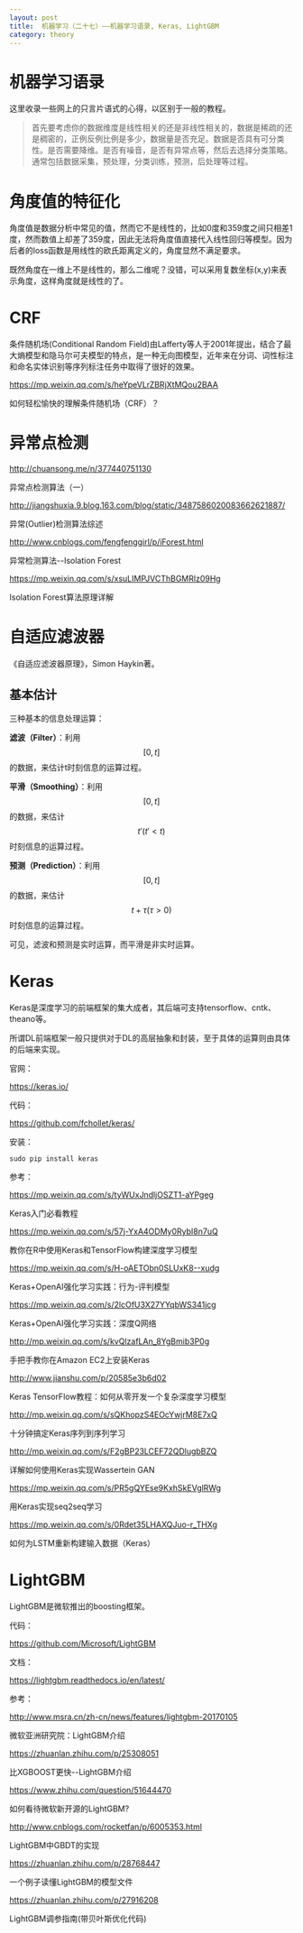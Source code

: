 ```yaml
---
layout: post
title:  机器学习（二十七）——机器学习语录, Keras, LightGBM
category: theory 
---
```


# 机器学习语录

这里收录一些网上的只言片语式的心得，以区别于一般的教程。

>首先要考虑你的数据维度是线性相关的还是非线性相关的，数据是稀疏的还是稠密的，正例反例比例是多少，数据量是否充足。数据是否具有可分类性。是否需要降维。是否有噪音，是否有异常点等，然后去选择分类策略。通常包括数据采集，预处理，分类训练，预测，后处理等过程。

# 角度值的特征化

角度值是数据分析中常见的值，然而它不是线性的，比如0度和359度之间只相差1度，然而数值上却差了359度，因此无法将角度值直接代入线性回归等模型。因为后者的loss函数是用线性的欧氏距离定义的，角度显然不满足要求。

既然角度在一维上不是线性的，那么二维呢？没错，可以采用复数坐标(x,y)来表示角度，这样角度就是线性的了。

# CRF

条件随机场(Conditional Random Field)由Lafferty等人于2001年提出，结合了最大熵模型和隐马尔可夫模型的特点，是一种无向图模型，近年来在分词、词性标注和命名实体识别等序列标注任务中取得了很好的效果。

https://mp.weixin.qq.com/s/heYpeVLrZBRjXtMQou2BAA

如何轻松愉快的理解条件随机场（CRF）？

# 异常点检测

http://chuansong.me/n/377440751130

异常点检测算法（一）

http://jiangshuxia.9.blog.163.com/blog/static/3487586020083662621887/

异常(Outlier)检测算法综述

http://www.cnblogs.com/fengfenggirl/p/iForest.html

异常检测算法--Isolation Forest

https://mp.weixin.qq.com/s/xsuLIMPJVCThBGMRlz09Hg

Isolation Forest算法原理详解

# 自适应滤波器

《自适应滤波器原理》，Simon Haykin著。

## 基本估计

三种基本的信息处理运算：

**滤波（Filter）**：利用$$[0,t]$$的数据，来估计t时刻信息的运算过程。

**平滑（Smoothing）**：利用$$[0,t]$$的数据，来估计$$t'(t'<t)$$时刻信息的运算过程。

**预测（Prediction）**：利用$$[0,t]$$的数据，来估计$$t+\tau(\tau>0)$$时刻信息的运算过程。

可见，滤波和预测是实时运算，而平滑是非实时运算。

# Keras

Keras是深度学习的前端框架的集大成者，其后端可支持tensorflow、cntk、theano等。

所谓DL前端框架一般只提供对于DL的高层抽象和封装，至于具体的运算则由具体的后端来实现。

官网：

https://keras.io/

代码：

https://github.com/fchollet/keras/

安装：

`sudo pip install keras`

参考：

https://mp.weixin.qq.com/s/tyWUxJndljOSZT1-aYPgeg

Keras入门必看教程

https://mp.weixin.qq.com/s/57j-YxA4ODMy0RybI8n7uQ

教你在R中使用Keras和TensorFlow构建深度学习模型

https://mp.weixin.qq.com/s/H-oAETObn0SLUxK8--xudg

Keras+OpenAI强化学习实践：行为-评判模型

https://mp.weixin.qq.com/s/2lcOfU3X27YYqbWS341jcg

Keras+OpenAI强化学习实践：深度Q网络

http://mp.weixin.qq.com/s/kvQlzafLAn_8YgBmib3P0g

手把手教你在Amazon EC2上安装Keras

http://www.jianshu.com/p/20585e3b6d02

Keras TensorFlow教程：如何从零开发一个复杂深度学习模型

http://mp.weixin.qq.com/s/sQKhopzS4EOcYwjrM8E7xQ

十分钟搞定Keras序列到序列学习

http://mp.weixin.qq.com/s/F2gBP23LCEF72QDlugbBZQ

详解如何使用Keras实现Wassertein GAN

https://mp.weixin.qq.com/s/PR5gQYEse9KxhSkEVglRWg

用Keras实现seq2seq学习

https://mp.weixin.qq.com/s/0Rdet35LHAXQJuo-r_THXg

如何为LSTM重新构建输入数据（Keras）

# LightGBM

LightGBM是微软推出的boosting框架。

代码：

https://github.com/Microsoft/LightGBM

文档：

https://lightgbm.readthedocs.io/en/latest/

参考：

http://www.msra.cn/zh-cn/news/features/lightgbm-20170105

微软亚洲研究院：LightGBM介绍

https://zhuanlan.zhihu.com/p/25308051

比XGBOOST更快--LightGBM介绍

https://www.zhihu.com/question/51644470

如何看待微软新开源的LightGBM?

http://www.cnblogs.com/rocketfan/p/6005353.html

LightGBM中GBDT的实现

https://zhuanlan.zhihu.com/p/28768447

一个例子读懂LightGBM的模型文件

https://zhuanlan.zhihu.com/p/27916208

LightGBM调参指南(带贝叶斯优化代码)

